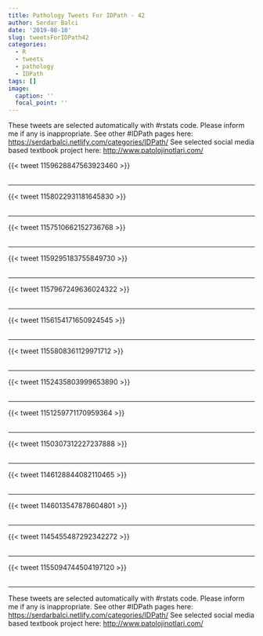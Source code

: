 ```yaml
---
title: Pathology Tweets For IDPath - 42
author: Serdar Balci
date: '2019-08-10'
slug: tweetsForIDPath42
categories:
  - R
  - tweets
  - pathology
  - IDPath
tags: []
image:
  caption: ''
  focal_point: ''
---
```



These tweets are selected automatically with #rstats code. Please inform me if any is inappropriate.
See other #IDPath pages here: https://serdarbalci.netlify.com/categories/IDPath/ 
See selected social media based textbook project here: http://www.patolojinotlari.com/

{{< tweet 1159628847563923460 >}}
<br>
<br>
<hr>
{{< tweet 1158022931181645830 >}}
<br>
<br>
<hr>
{{< tweet 1157510662152736768 >}}
<br>
<br>
<hr>
{{< tweet 1159295183755849730 >}}
<br>
<br>
<hr>
{{< tweet 1157967249636024322 >}}
<br>
<br>
<hr>
{{< tweet 1156154171650924545 >}}
<br>
<br>
<hr>
{{< tweet 1155808361129971712 >}}
<br>
<br>
<hr>
{{< tweet 1152435803999653890 >}}
<br>
<br>
<hr>
{{< tweet 1151259771170959364 >}}
<br>
<br>
<hr>
{{< tweet 1150307312227237888 >}}
<br>
<br>
<hr>
{{< tweet 1146128844082110465 >}}
<br>
<br>
<hr>
{{< tweet 1146013547878604801 >}}
<br>
<br>
<hr>
{{< tweet 1145455487292342272 >}}
<br>
<br>
<hr>
{{< tweet 1155094744504197120 >}}
<br>
<br>
<hr>


These tweets are selected automatically with #rstats code. Please inform me if any is inappropriate.
See other #IDPath pages here: https://serdarbalci.netlify.com/categories/IDPath/ 
See selected social media based textbook project here: http://www.patolojinotlari.com/
